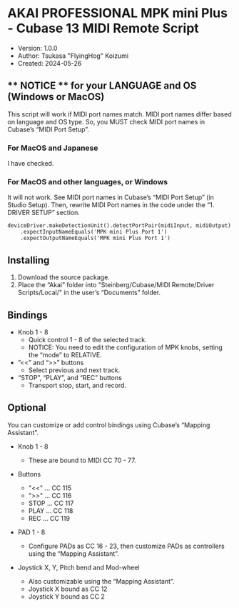 # AKAI PROFESSIONAL MPK mini Plus - Cubase 13 MIDI Remote Script
- Version: 1.0.0
- Author: Tsukasa "FlyingHog" Koizumi
- Created: 2024-05-26

## ** NOTICE ** for your LANGUAGE and OS (Windows or MacOS)
This script will work if MIDI port names match. MIDI port names differ based on language and OS type. So, you MUST check MIDI port names in Cubase’s “MIDI Port Setup”.

### For MacOS and Japanese
I have checked.

### For MacOS and other languages, or Windows
It will not work. See MIDI port names in Cubase’s “MIDI Port Setup” (in Studio Setup). Then, rewrite MIDI Port names in the code under the “1. DRIVER SETUP” section.

```
deviceDriver.makeDetectionUnit().detectPortPair(midiInput, midiOutput)
    .expectInputNameEquals('MPK mini Plus Port 1')
    .expectOutputNameEquals('MPK mini Plus Port 1')
```

## Installing
1. Download the source package.
2. Place the “Akai” folder into "Steinberg/Cubase/MIDI Remote/Driver Scripts/Local/" in the user’s “Documents” folder.

## Bindings
- Knob 1 - 8
  - Quick control 1 - 8 of the selected track.
  - NOTICE: You need to edit the configuration of MPK knobs, setting the “mode” to RELATIVE.
- ”<<” and “>>” buttons
  - Select previous and next track.
- “STOP”, “PLAY”, and “REC” buttons
  - Transport stop, start, and record.


## Optional
You can customize or add control bindings using Cubase’s “Mapping Assistant”.

- Knob 1 - 8
  - These are bound to MIDI CC 70 - 77.
- Buttons
  - "<<" ... CC 115
  - ">>" ... CC 116
  - STOP ... CC 117
  - PLAY ... CC 118
  - REC ... CC 119
  
- PAD 1 - 8
  - Configure PADs as CC 16 - 23, then customize PADs as controllers using the “Mapping Assistant”.
- Joystick X, Y, Pitch bend and Mod-wheel
  - Also customizable using the “Mapping Assistant”.
  - Joystick X bound as CC 12
  - Joystick Y bound as CC 2
